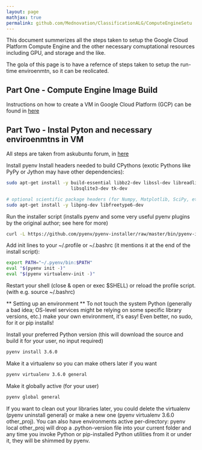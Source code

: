 ```yaml
---
layout: page
mathjax: true
permalink: github.com/Mednovation/ClassificationALG/ComputeEngineSetu
---
```

This document summerizes all the steps taken to setup the Google Cloud Platform Compute Engine and the other necessary comuptational resources including GPU, and storage and the like.

The gola of this page is to have a refernce of steps taken to setup the run-time enviroenmtn, so it can be reolicated.

## Part One - Compute Engine Image Build
Instructions on how to create a VM in Google Cloud Platform (GCP) can be found in [here](http://cs231n.github.io/gce-tutorial/)

## Part Two - Instal Pyton and necessary enviroenmtns in VM
All steps are taken from askubuntu forum, in [here](https://askubuntu.com/questions/865554/how-do-i-install-python-3-6-using-apt-get)

Install pyenv
Install headers needed to build CPythons (exotic Pythons like PyPy or Jython may have other dependencies):

```bash
sudo apt-get install -y build-essential libbz2-dev libssl-dev libreadline-dev \
                        libsqlite3-dev tk-dev

# optional scientific package headers (for Numpy, Matplotlib, SciPy, etc.)
sudo apt-get install -y libpng-dev libfreetype6-dev    
```

Run the installer script (installs pyenv and some very useful pyenv plugins by the original author; see here for more)
```bash
curl -L https://github.com/pyenv/pyenv-installer/raw/master/bin/pyenv-installer | bash
```
Add init lines to your ~/.profile or ~/.bashrc (it mentions it at the end of the install script):
```bash
export PATH="~/.pyenv/bin:$PATH"
eval "$(pyenv init -)"
eval "$(pyenv virtualenv-init -)"
```
Restart your shell (close & open or exec $SHELL) or reload the profile script. (with e.g. source ~/.bashrc)

** Setting up an environment **
To not touch the system Python (generally a bad idea; OS-level services might be relying on some specific library versions, etc.) make your own environment, it's easy! Even better, no sudo, for it or pip installs!

Install your preferred Python version (this will download the source and build it for your user, no input required)

```bash
pyenv install 3.6.0
```
Make it a virtualenv so you can make others later if you want
```bash
pyenv virtualenv 3.6.0 general
```
Make it globally active (for your user)
```bash
pyenv global general
```
If you want to clean out your libraries later, you could delete the virtualenv (pyenv uninstall general) or make a new one (pyenv virtualenv 3.6.0 other_proj). You can also have environments active per-directory: pyenv local other_proj will drop a .python-version file into your current folder and any time you invoke Python or pip-installed Python utilities from it or under it, they will be shimmed by pyenv.

